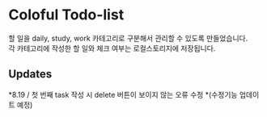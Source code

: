 # Coloful Todo-list
할 일을 daily, study, work 카테고리로 구분해서 관리할 수 있도록 만들었습니다.<br/>
각 카테고리에 작성한 할 일와 체크 여부는 로컬스토리지에 저장됩니다.

## Updates
*8.19 / 첫 번째 task 작성 시 delete 버튼이 보이지 않는 오류 수정
*(수정기능 업데이트 예정)
